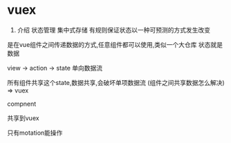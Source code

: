 # vuex


1. 介绍
状态管理
集中式存储
有规则保证状态以一种可预测的方式发生改变

是在vue组件之间传递数据的方式,任意组件都可以使用,类似一个大仓库
状态就是数据

view -> action -> state
单向数据流

所有组件共享这个state,数据共享,会破坏单项数据流 (组件之间共享数据怎么解决)
 => vuex

 compnent

 共享到vuex

 只有motation能操作

 



